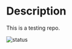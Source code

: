 # Description

This is a testing repo.

![status](https://github.com/phyothiha/github-action-demo/actions/workflows/ci_cd.yml/badge.svg)
